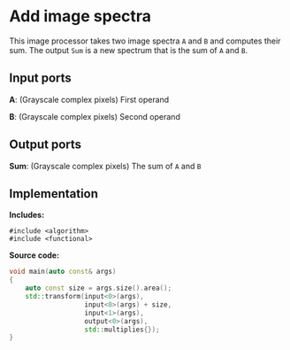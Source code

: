 # Add image spectra

This image processor takes two image spectra `A` and `B` and computes their sum. The output `Sum` is
a new spectrum that is the sum of `A` and `B`.

## Input ports

__A__: (Grayscale complex pixels) First operand

__B__: (Grayscale complex pixels) Second operand

## Output ports

__Sum__: (Grayscale complex pixels) The sum of `A` and `B`

## Implementation

__Includes:__

```
#include <algorithm>
#include <functional>
```

__Source code:__

```c++
void main(auto const& args)
{
	auto const size = args.size().area();
	std::transform(input<0>(args),
	               input<0>(args) + size,
	               input<1>(args),
	               output<0>(args),
	               std::multiplies{});
}
```